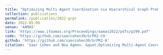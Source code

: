 ```yaml
---
title: "Optimizing Multi-Agent Coordination via Hierarchical Graph Probabilistic Recursive Reasoning"
collection: publications
permalink: /publication/2022-grpr
date: 2022-05-09
venue: 'AAMAS'
link: 'https://www.ifaamas.org/Proceedings/aamas2022/pdfs/p290.pdf'
code: 'https://github.com/saarcohen30/GrPR2-CH'
github: 'https://github.com/saarcohen30/GrPR2-A'
citation: 'Saar Cohen and Noa Agmon. &quot;Optimizing Multi-Agent Coordination via Hierarchical Graph Probabilistic Recursive Reasoning.&quot; <i>In AAMAS 2022: Proceedings of the 21st International Conference on Autonomous Agents and Multiagent Systems</i>, 2022.'
---
```

